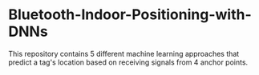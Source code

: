 # Bluetooth-Indoor-Positioning-with-DNNs
This repository contains 5 different machine learning approaches that predict a tag's location based on receiving signals from 4 anchor points.
